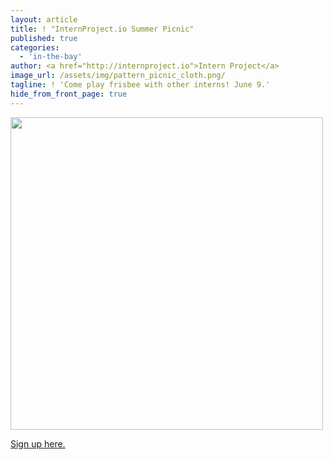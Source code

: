 ```yaml
---
layout: article
title: ! "InternProject.io Summer Picnic"
published: true
categories:
  - 'in-the-bay'
author: <a href="http://internproject.io">Intern Project</a>
image_url: /assets/img/pattern_picnic_cloth.png/
tagline: ! 'Come play frisbee with other interns! June 9.'
hide_from_front_page: true
---
```


<img src = 'https://s3.amazonaws.com/poonbucket/internbbq_flier+3.png' width = '500px'/>

[Sign up here.](http://internproject.io/picnic)
